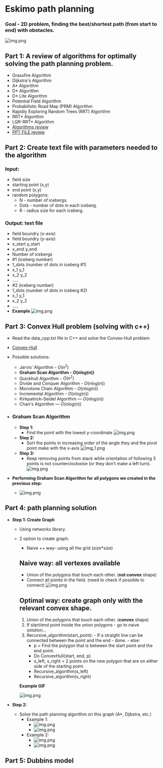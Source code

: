 # Eskimo path  planning
### Goal - 2D problem, finding the best/shortest path (from start to end) with obstacles.

![img.png](project_data/img.png)

## Part 1: A review of algorithms for optimally solving the path planning problem.
- Grassfire Algorithm
- Dijkstra's Algorithm
- A* Algorithm
- D* Algorithm
- D* Lite Algorithm
- Potential Field Algorithm
- Probabilistic Road Map (PRM) Algorithm
- Rapidly Exploring Random Trees (RRT) Algorithm
- RRT* Algorithm
- LQR-RRT* Algorithm
-  [Algorithms review](project_data/algo_review.pdf)
-  [PPT FILE review](project_data/startup%20mission%20presentaion.pptx)


## Part 2: Create text file with parameters needed to the algorithm
### Input:
- field size
- starting point (x,y)
- end point (x,y)
- random polygons:
  - N - number of icebergs.
  - Dots - number of dots in each iceberg.
  - R - radius size for each iceberg.
  
### Output: text file
- field boundry (x-axis)
- field boundry (y-axis)
- x_start y_start
- x_end y_end
- Number of icebergs
- #1 (iceberg number)
- 1_dots (number of dots in iceberg #1)
- x_1 y_1
- x_2 y_2
- .....
- #2 (iceberg number)
- 1_dots (number of dots in iceberg #2)
- x_1 y_1
- x_2 y_2
- .....
- **Example**
![img.png](project_data/feild-1.png)

## Part 3: Convex Hull problem (solving  with c++)
- Read the data_cpp.txt file in C++ and solve the Convex-Hull problem
- [Convex-Hull](https://en.wikipedia.org/wiki/Convex_hull)
- Possible solutions:
  - Jarvis’ Algorithm -  $O(n^2)$
  - **Graham Scan Algorithm - $O(nlog(n))$**
  - Quickhull Algorithm - $O(n^2)$
  - Divide and Conquer Algorithm - $O(nlog(n))$
  - Monotone Chain Algorithm - $O(nlog(n))$
  - Incremental Algorithm - $O(nlog(n))$
  - Kirkpatrick–Seidel Algorithm — $O(nlog(n))$
  - Chan's Algorithm — $O(nlog(n))$
- ### Graham Scan Algorithm
  - **Step 1:**
    - Find the point with the lowest y-coordinate
    ![img.png](project_data/GRAHM1.png)
  - **Step 2:**
    - Sort the points in increasing order of the angle they and the pivot point make with the x-axis
    ![img_1.png](project_data/GRAHM2.png)
  - **Step 3:**
    - Keep removing points from stack while orientation of following 3 points is not counterclockwise (or they don’t make a left turn). 
    ![img.png](project_data/GRAHM3.png)
    
      
- **Performing Graham Scan Algorithm for all  polygons we created in the previous step:**   
  - ![img.png](project_data/feild-2.png)


## Part 4: path planning solution
  - **Step 1: Create Graph**
    - Using networkx library.
    - 2 option to create graph:
      - Naive ++ way- using all the grid (size*size)
      ## Naive way: all vertexes available
        - Union of the polygons that touch each other. (**not convex** shape)
        - Connect all points in the field. (need to check if possible to connect)
        ![img.png](project_data/naive.png)
      
      ## Optimal way:  create graph only with the relevant convex shape.
        1. Union of the polygons that touch each other. (**convex** shape)
        2. If start/end point inside the union polygons - go to naive solution...
        3. Recursive_algorithm(start_point):
          - If a straight line can be connected between the point and the end - done.
          - else:
            - p = Find the polygon that is between the start point and the end point.
            - Do ConvexHull(start, end, p)
            - s_left, s_right = 2 points on the new polygon that are on either side of the starting point.
            - Recursive_algorithm(s_left)
            - Recursive_algorithm(s_right)
           
      **Example GIF**
    
      ![img.png](project_data/example_gif.gif)
    
    
  - **Step 2:**
    - Solve the path planning algorithm on this graph (A*, Dijkstra, etc.)
      - Example 1:
        - ![img.png](project_data/naive_sol.png)
        - ![img.png](project_data/optimal_sol.png)
      - Example 2:
        - ![img.png](project_data/naive_sol2.png)
        - ![img.png](project_data/op_sol1.png)
  
## Part 5: Dubbins model

  
  
  
